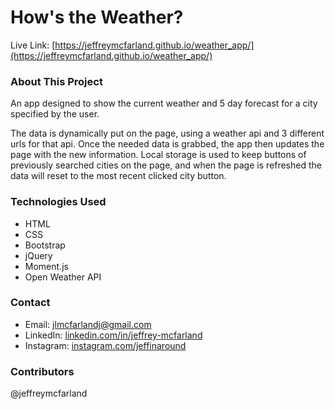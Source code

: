 # How's the Weather?

Live Link: [https://jeffreymcfarland.github.io/weather_app/](https://jeffreymcfarland.github.io/weather_app/)


### About This Project

An app designed to show the current weather and 5 day forecast for a city specified by the user. 

The data is dynamically put on the page, using a weather api and 3 different urls for that api. Once the needed data is grabbed, the app then updates the page with the new information. Local storage is used to keep buttons of previously searched cities on the page, and when the page is refreshed the data will reset to the most recent clicked city button. 


### Technologies Used

* HTML
* CSS
* Bootstrap
* jQuery
* Moment.js
* Open Weather API


### Contact

* Email: [jlmcfarlandj@gmail.com](mailto:jlmcfarlandj@gmail.com)
* LinkedIn: [linkedin.com/in/jeffrey-mcfarland](www.linkedin.com/in/jeffrey-mcfarland-2659b116a/)
* Instagram: [instagram.com/jeffinaround](www.instagram.com/jeffinaround/)


### Contributors

@jeffreymcfarland